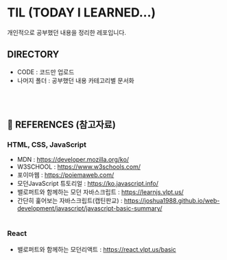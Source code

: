 # TIL (TODAY I LEARNED...)

개인적으로 공부했던 내용을 정리한 레포입니다.

## DIRECTORY

- CODE : 코드만 업로드
- 나머지 폴더 : 공부했던 내용 카테고리별 문서화

<br/><br/>

## 📖 REFERENCES (참고자료)

### HTML, CSS, JavaScript

- MDN : https://developer.mozilla.org/ko/ <br>
- W3SCHOOL : https://www.w3schools.com/ <br>
- 포이마웹 : https://poiemaweb.com/ <br>
- 모던JavaScript 튜토리얼 : https://ko.javascript.info/<br>
- 밸로퍼트와 함께하는 모던 자바스크립트 : https://learnjs.vlpt.us/<br>
- 간단히 훑어보는 자바스크립트(캡틴판교) : https://joshua1988.github.io/web-development/javascript/javascript-basic-summary/
  <br/><br/>

### React

- 밸로퍼트와 함께하는 모던리액트 : https://react.vlpt.us/basic
  <br/><br/>

